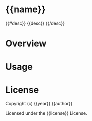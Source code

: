 # {{name}}
{{#desc}}
{{desc}}
{{/desc}}
# Overview

# Usage

# License

Copyright (c) {{year}} {{author}}

Licensed under the {{license}} License.
